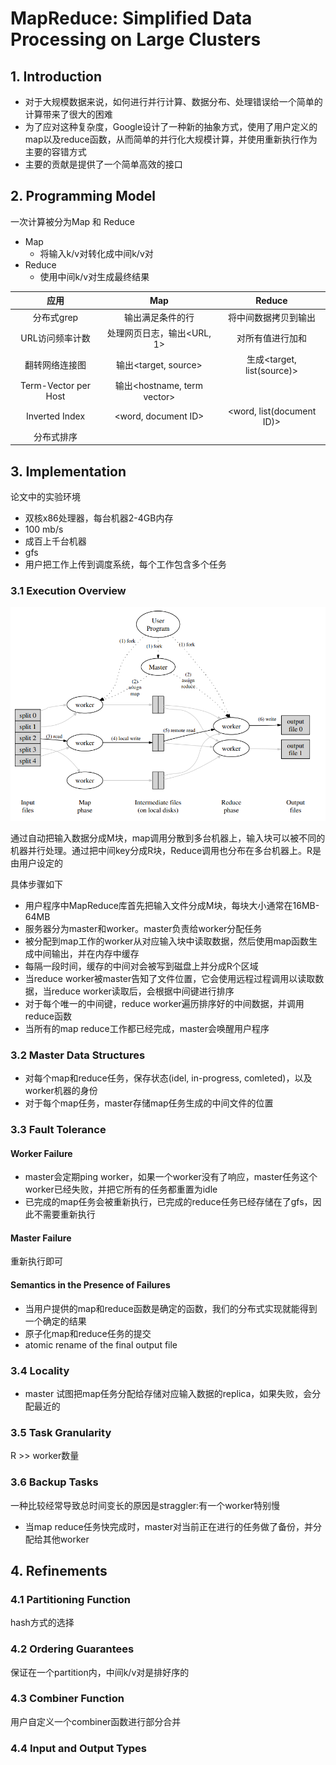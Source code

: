 # MapReduce: Simplified Data Processing on Large Clusters

## 1. Introduction

- 对于大规模数据来说，如何进行并行计算、数据分布、处理错误给一个简单的计算带来了很大的困难
- 为了应对这种复杂度，Google设计了一种新的抽象方式，使用了用户定义的map以及reduce函数，从而简单的并行化大规模计算，并使用重新执行作为主要的容错方式
- 主要的贡献是提供了一个简单高效的接口

## 2. Programming Model

一次计算被分为Map 和 Reduce

- Map
  - 将输入k/v对转化成中间k/v对
- Reduce
  - 使用中间k/v对生成最终结果

|         应用         |             Map             |           Reduce           |
| :------------------: | :-------------------------: | :------------------------: |
|      分布式grep      |      输出满足条件的行       |    将中间数据拷贝到输出    |
|   URL访问频率计数    | 处理网页日志，输出<URL, 1>  |      对所有值进行加和      |
|    翻转网络连接图    |    输出<target, source>     | 生成<target, list(source)> |
| Term-Vector per Host | 输出<hostname, term vector> |                            |
|    Inverted Index    |     <word, document ID>     | <word, list(document ID)>  |
|      分布式排序      |                             |                            |

## 3. Implementation

论文中的实验环境

- 双核x86处理器，每台机器2-4GB内存
- 100 mb/s
- 成百上千台机器
- gfs
- 用户把工作上传到调度系统，每个工作包含多个任务

### 3.1 Execution Overview

<img src="img/mapreduce_overview.png" style="zoom:67%;" />

通过自动把输入数据分成M块，map调用分散到多台机器上，输入块可以被不同的机器并行处理。通过把中间key分成R块，Reduce调用也分布在多台机器上。R是由用户设定的

具体步骤如下

- 用户程序中MapReduce库首先把输入文件分成M块，每块大小通常在16MB-64MB
- 服务器分为master和worker。master负责给worker分配任务
- 被分配到map工作的worker从对应输入块中读取数据，然后使用map函数生成中间输出，并在内存中缓存
- 每隔一段时间，缓存的中间对会被写到磁盘上并分成R个区域
- 当reduce worker被master告知了文件位置，它会使用远程过程调用以读取数据，当reduce worker读取后，会根据中间键进行排序
- 对于每个唯一的中间键，reduce worker遍历排序好的中间数据，并调用reduce函数
- 当所有的map reduce工作都已经完成，master会唤醒用户程序

### 3.2 Master Data Structures

- 对每个map和reduce任务，保存状态(idel, in-progress, comleted)，以及worker机器的身份
- 对于每个map任务，master存储map任务生成的中间文件的位置

### 3.3 Fault Tolerance

#### Worker Failure

- master会定期ping worker，如果一个worker没有了响应，master任务这个worker已经失败，并把它所有的任务都重置为idle
- 已完成的map任务会被重新执行，已完成的reduce任务已经存储在了gfs，因此不需要重新执行

#### Master Failure

重新执行即可

#### Semantics in the Presence of Failures

- 当用户提供的map和reduce函数是确定的函数，我们的分布式实现就能得到一个确定的结果
- 原子化map和reduce任务的提交
- atomic rename of the final output file

### 3.4 Locality

- master 试图把map任务分配给存储对应输入数据的replica，如果失败，会分配最近的

### 3.5 Task Granularity

R >> worker数量

### 3.6 Backup Tasks

一种比较经常导致总时间变长的原因是straggler:有一个worker特别慢

- 当map reduce任务快完成时，master对当前正在进行的任务做了备份，并分配给其他worker

## 4. Refinements

### 4.1 Partitioning Function

hash方式的选择

### 4.2  Ordering Guarantees

保证在一个partition内，中间k/v对是排好序的

### 4.3  Combiner Function

用户自定义一个combiner函数进行部分合并

### 4.4  Input and Output Types

